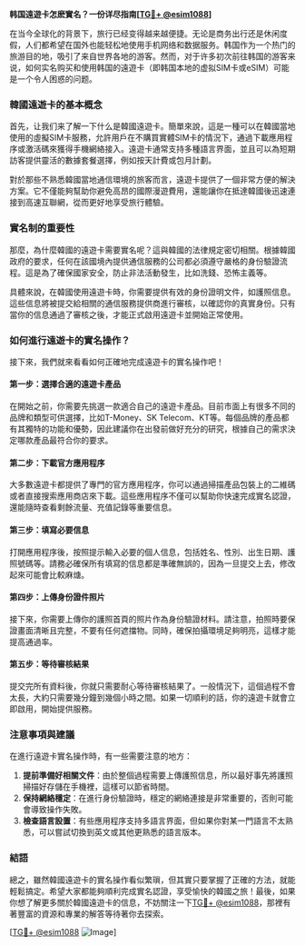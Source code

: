 **韩国遠遊卡怎麽實名？一份详尽指南[[TG💪+ @esim1088](https://t.me/s/esim1088)]**

在当今全球化的背景下，旅行已经变得越来越便捷。无论是商务出行还是休闲度假，人们都希望在国外也能轻松地使用手机网络和数据服务。韩国作为一个热门的旅游目的地，吸引了来自世界各地的游客。然而，对于许多初次前往韩国的游客来说，如何实名购买和使用韩国的遠遊卡（即韩国本地的虚拟SIM卡或eSIM）可能是一个令人困惑的问题。

### 韓國遠遊卡的基本概念

首先，让我们来了解一下什么是韓國遠遊卡。簡單來說，這是一種可以在韓國當地使用的虛擬SIM卡服務，允許用戶在不購買實體SIM卡的情況下，通過下載應用程序或激活碼來獲得手機網絡接入。遠遊卡通常支持多種語言界面，並且可以為短期訪客提供靈活的數據套餐選擇，例如按天計費或包月計劃。

對於那些不熟悉韓國當地通信環境的旅客而言，遠遊卡提供了一個非常方便的解決方案。它不僅能夠幫助你避免高昂的國際漫遊費用，還能讓你在抵達韓國後迅速連接到高速互聯網，從而更好地享受旅行體驗。

### 實名制的重要性

那麼，為什麼韓國的遠遊卡需要實名呢？這與韓國的法律規定密切相關。根據韓國政府的要求，任何在該國境內提供通信服務的公司都必須遵守嚴格的身份驗證流程。這是為了確保國家安全，防止非法活動發生，比如洗錢、恐怖主義等。

具體來說，在韓國使用遠遊卡時，你需要提供有效的身份證明文件，如護照信息。這些信息將被提交給相關的通信服務提供商進行審核，以確認你的真實身份。只有當你的信息通過了審核之後，才能正式啟用遠遊卡並開始正常使用。

### 如何進行遠遊卡的實名操作？

接下來，我們就來看看如何正確地完成遠遊卡的實名操作吧！

#### 第一步：選擇合適的遠遊卡產品

在開始之前，你需要先挑選一款適合自己的遠遊卡產品。目前市面上有很多不同的品牌和類型可供選擇，比如T-Money、SK Telecom、KT等。每個品牌的產品都有其獨特的功能和優勢，因此建議你在出發前做好充分的研究，根據自己的需求決定哪款產品最符合你的要求。

#### 第二步：下載官方應用程序

大多數遠遊卡都提供了專門的官方應用程序，你可以通過掃描產品包裝上的二維碼或者直接搜索應用商店來下載。這些應用程序不僅可以幫助你快速完成實名認證，還能隨時查看剩餘流量、充值記錄等重要信息。

#### 第三步：填寫必要信息

打開應用程序後，按照提示輸入必要的個人信息，包括姓名、性別、出生日期、護照號碼等。請務必確保所有填寫的信息都是準確無誤的，因為一旦提交上去，修改起來可能會比較麻煻。

#### 第四步：上傳身份證件照片

接下來，你需要上傳你的護照首頁的照片作為身份驗證材料。請注意，拍照時要保證畫面清晰且完整，不要有任何遮擋物。同時，確保拍攝環境足夠明亮，這樣才能提高通過率。

#### 第五步：等待審核結果

提交完所有資料後，你就只需要耐心等待審核結果了。一般情況下，這個過程不會太長，大約只需要幾分鐘到幾個小時之間。如果一切順利的話，你的遠遊卡就會立即啟用，開始提供服務。

### 注意事項與建議

在進行遠遊卡實名操作時，有一些需要注意的地方：

1. **提前準備好相關文件**：由於整個過程需要上傳護照信息，所以最好事先將護照掃描好存儲在手機裡，這樣可以節省時間。
2. **保持網絡穩定**：在進行身份驗證時，穩定的網絡連接是非常重要的，否則可能會導致操作失敗。
3. **檢查語言設置**：有些應用程序支持多語言界面，但如果你對某一門語言不太熟悉，可以嘗試切換到英文或其他更熟悉的語言版本。

### 結語

總之，雖然韓國遠遊卡的實名操作看似繁瑣，但其實只要掌握了正確的方法，就能輕鬆搞定。希望大家都能夠順利完成實名認證，享受愉快的韓國之旅！最後，如果你想了解更多關於韓國遠遊卡的信息，不妨關注一下[TG💪+ @esim1088](https://t.me/s/esim1088)，那裡有著豐富的資源和專業的解答等待著你去探索。

[[TG💪+ @esim1088](https://t.me/s/esim1088) ![Image](https://i.postimg.cc/4NQfJmqS/Snipaste-2025-05-13-00-14-12.png)]